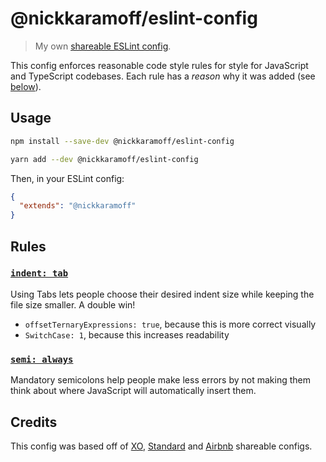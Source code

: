 # @nickkaramoff/eslint-config

> My own [shareable ESLint config](https://eslint.org/docs/developer-guide/shareable-configs.html).

This config enforces reasonable code style rules for style for JavaScript and
TypeScript codebases.
Each rule has a _reason_ why it was added
(see [below](#rules)).

## Usage

```sh
npm install --save-dev @nickkaramoff/eslint-config
```

```sh
yarn add --dev @nickkaramoff/eslint-config
```

Then, in your ESLint config:

```json
{
  "extends": "@nickkaramoff"
}
```

## Rules

### [`indent: tab`](https://eslint.org/docs/rules/indent#tab)

Using Tabs lets people choose their desired indent size while keeping the file
size smaller. A double win!

- `offsetTernaryExpressions: true`, because this is more correct visually
- `SwitchCase: 1`, because this increases readability

### [`semi: always`](https://eslint.org/docs/rules/semi#always)

Mandatory semicolons help people make less errors by not making them think about
where JavaScript will automatically insert them.

## Credits

This config was based off of [XO][xo], [Standard][standard] and [Airbnb][airbnb] shareable configs.

[xo]: https://github.com/xojs
[standard]: https://standardjs.com/
[airbnb]: https://github.com/airbnb/javascript
